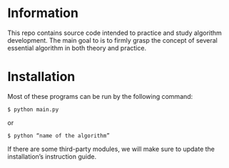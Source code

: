 # Information 
This repo contains source code intended to practice and study algorithm development. The main goal to is to firmly grasp the concept of several essential algorithm in both theory and practice. 

# Installation 
Most of these programs can be run by the following command:

```$ python main.py```

or

```$ python “name of the algorithm”```

If there are some third-party modules, we will make sure to update the installation’s instruction guide. 
